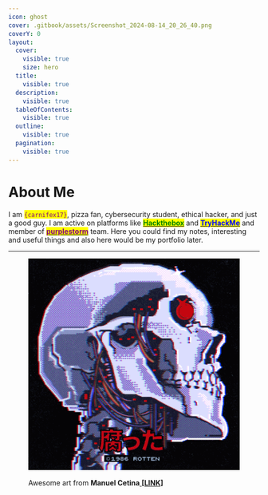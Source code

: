 ```yaml
---
icon: ghost
cover: .gitbook/assets/Screenshot_2024-08-14_20_26_40.png
coverY: 0
layout:
  cover:
    visible: true
    size: hero
  title:
    visible: true
  description:
    visible: true
  tableOfContents:
    visible: true
  outline:
    visible: true
  pagination:
    visible: true
---
```


# About Me

I am <mark style="color:purple;">`{carnifex17}`</mark>, pizza fan, cybersecurity student, ethical hacker, and just a good guy. I am active on platforms like [<mark style="color:green;">**Hackthebox**</mark>](https://app.hackthebox.com/profile/637180) and [<mark style="color:blue;">**TryHackMe**</mark>](https://tryhackme.com/p/carnifex17) and member of [<mark style="color:purple;">**purplestorm**</mark>](https://discord.gg/purplestorm) team. Here you could find my notes, interesting and useful things and also here would be my portfolio later.

***

<figure><img src=".gitbook/assets/101c15140279693.62a7a13629e35.gif" alt=""><figcaption><p>Awesome art from <strong>Manuel Cetina</strong><a href="https://www.behance.net/elstitch"> <strong>[LINK]</strong></a></p></figcaption></figure>
